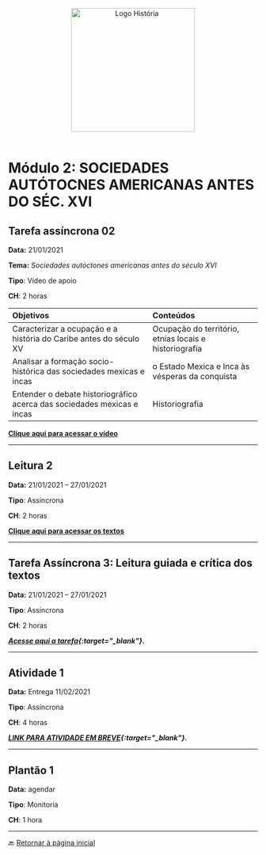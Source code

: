 <div align="center"><img src="imagens/../../imagens/LOGO-HISTÓRIA-BA-novo.png" width= "250" alt="Logo História" title="Logotipo do Curso de História, BA, UNILAB"/></div>

<br>

# Módulo 2: SOCIEDADES AUTÓTOCNES AMERICANAS ANTES DO SÉC. XVI

## Tarefa assíncrona 02

**Data:** 21/01/2021

**Tema:** _Sociedades autóctones americanas antes do século XVI_

**Tipo**: Vídeo de apoio

**CH**: 2 horas

| Objetivos           | Conteúdos         |
|:--------------------|:------------------|
| Caracterizar a ocupação e a história do Caribe antes do século XV  | Ocupação do território, etnias locais e historiografia |
| Analisar a formação socio-histórica das sociedades mexicas e incas | o Estado Mexica e Inca às vésperas da conquista |
|Entender o debate historiográfico acerca das sociedades mexicas e incas | Historiografia    |

**[Clique aqui para acessar o vídeo](https://youtu.be/vhNvm1S9I6c)**

***

## Leitura 2

**Data:** 21/01/2021 – 27/01/2021

**Tipo**: Assíncrona

**CH**: 2 horas

**[Clique aqui para acessar os textos](biblio2.md)**

***

## Tarefa Assíncrona 3: Leitura guiada e crítica dos textos

**Data:** 21/01/2021 – 27/01/2021

**Tipo**: Assíncrona

**CH**: 2 horas

***[Acesse aqui a tarefa](ta3.md){:target="_blank"}.***

***

## Atividade 1

**Data:** Entrega 11/02/2021

**Tipo**: Assíncrona

**CH**: 4 horas

***[LINK PARA ATIVIDADE EM BREVE](){:target="_blank"}.***

***

## Plantão 1

**Data:** agendar

**Tipo**: Monitoria

**CH**: 1 hora

***

🔙️ [Retornar à página inicial](http://ericbrasil.github.io/cclhm0057_ihl)